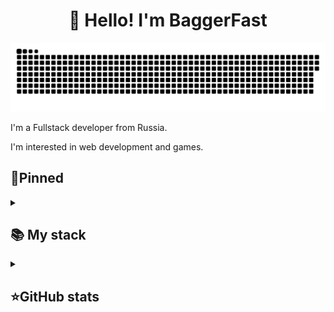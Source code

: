 <h1 align="center">👋 Hello! I'm BaggerFast </h1>

<p align="center">
 <img width="600" src="https://github.com/BaggerFast/BaggerFast/raw/main/assets/github-snake.svg" alt="snake"/>
</p>


I'm a Fullstack developer from Russia.

I'm interested in web development and games.

## 📌Pinned


<details align="left">
  <summary><h2><b>📚 My stack</b></h2></summary>
  <p>
    <h3>Langs</h3>
    <img src="https://skillicons.dev/icons?i=html,css,js,ts,nodejs,php,go,kotlin,java,py,lua" />
    <h3>Frameworks / Tools</h3>
    <img src="https://skillicons.dev/icons?i=windows,linux,apple,git,githubactions,react,django,docker,graphql,postgres,gradle" />
    <h3>Software</h3>
    <img src="https://skillicons.dev/icons?i=vscode,visualstudio,sublime,stackoverflow,replit" />
    <br>
  </p>
</details>


<details align="left">
  <summary><h2><b>⭐GitHub stats</b></h2></summary>
  <p>
   <img src="https://github-readme-stats.vercel.app/api/top-langs/?username=HungryArthur&layout=compact" />
   <br>
   <img src="https://github-readme-stats.vercel.app/api?username=HungryArthur&show_icons=true&theme=radical" />
    <br>
  </p>
</details>
